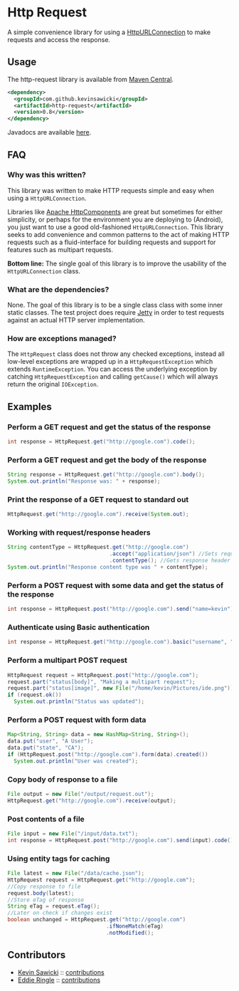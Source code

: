 # Http Request

A simple convenience library for using a [HttpURLConnection](http://download.oracle.com/javase/6/docs/api/java/net/HttpURLConnection.html)
to make requests and access the response. 

## Usage

The http-request library is available from [Maven Central](http://search.maven.org/#search%7Cgav%7C1%7Cg%3A%22com.github.kevinsawicki%22%20AND%20a%3A%22http-request%22).

```xml
<dependency>
  <groupId>com.github.kevinsawicki</groupId>
  <artifactId>http-request</artifactId>
  <version>0.8</version>
</dependency> 
```

Javadocs are available [here](http://kevinsawicki.github.com/http-request/apidocs/index.html).

## FAQ

### Why was this written?

This library was written to make HTTP requests simple and easy when using a `HttpURLConnection`.

Libraries like [Apache HttpComponents](http://hc.apache.org) are great but sometimes
for either simplicity, or perhaps for the environment you are deploying to (Android),
you just want to use a good old-fashioned `HttpURLConnection`.  This library seeks
to add convenience and common patterns to the act of making HTTP requests such as
a fluid-interface for building requests and support for features such as multipart
requests.

**Bottom line:** The single goal of this library is to improve the usability of the
`HttpURLConnection` class.

### What are the dependencies?

None.  The goal of this library is to be a single class class with some inner static
classes.  The test project does require [Jetty](http://eclipse.org/jetty/) in order
to test requests against an actual HTTP server implementation.

### How are exceptions managed?

The `HttpRequest` class does not throw any checked exceptions, instead all low-level
exceptions are wrapped up in a `HttpRequestException` which extends `RuntimeException`.
You can access the underlying exception by catching `HttpRequestException` and calling
`getCause()` which will always return the original `IOException`.

## Examples

### Perform a GET request and get the status of the response

```java
int response = HttpRequest.get("http://google.com").code();
```

### Perform a GET request and get the body of the response

```java
String response = HttpRequest.get("http://google.com").body();
System.out.println("Response was: " + response);
```

### Print the response of a GET request to standard out

```java
HttpRequest.get("http://google.com").receive(System.out);
```

### Working with request/response headers

```java
String contentType = HttpRequest.get("http://google.com")
                                .accept("application/json") //Sets request header
                                .contentType(); //Gets response header
System.out.println("Response content type was " + contentType);
```                  

### Perform a POST request with some data and get the status of the response

```java
int response = HttpRequest.post("http://google.com").send("name=kevin").code();
```

### Authenticate using Basic authentication

```java
int response = HttpRequest.get("http://google.com").basic("username", "p4ssw0rd").code();
```

### Perform a multipart POST request

```java
HttpRequest request = HttpRequest.post("http://google.com");
request.part("status[body]", "Making a multipart request");
request.part("status[image]", new File("/home/kevin/Pictures/ide.png"));
if (request.ok())
  System.out.println("Status was updated");
```

### Perform a POST request with form data

```java
Map<String, String> data = new HashMap<String, String>();
data.put("user", "A User");
data.put("state", "CA");
if (HttpRequest.post("http://google.com").form(data).created())
  System.out.println("User was created");
```

### Copy body of response to a file

```java
File output = new File("/output/request.out");
HttpRequest.get("http://google.com").receive(output);
```
### Post contents of a file

```java
File input = new File("/input/data.txt");
int response = HttpRequest.post("http://google.com").send(input).code();
```

### Using entity tags for caching

```java
File latest = new File("/data/cache.json");
HttpRequest request = HttpRequest.get("http://google.com");
//Copy response to file
request.body(latest);
//Store eTag of response
String eTag = request.eTag();
//Later on check if changes exist
boolean unchanged = HttpRequest.get("http://google.com")
                               .ifNoneMatch(eTag)
                               .notModified();
```

## Contributors

* [Kevin Sawicki](https://github.com/kevinsawicki) :: [contributions](https://github.com/kevinsawicki/http-request/commits?author=kevinsawicki)
* [Eddie Ringle](https://github.com/eddieringle) :: [contributions](https://github.com/kevinsawicki/http-request/commits?author=eddieringle)
